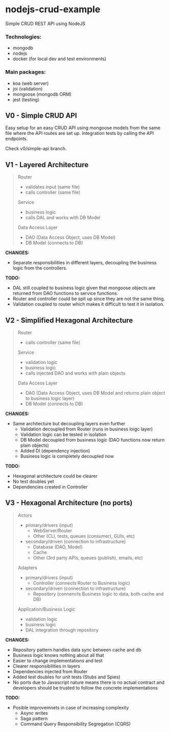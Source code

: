 # nodejs-crud-example
Simple CRUD REST API using NodeJS

### Technologies:
- mongodb
- nodejs
- docker (for local dev and test environments)

### Main packages:
- koa (web server)
- joi (validation)
- mongoose (mongodb ORM)
- jest (testing)


## V0 - Simple CRUD API

Easy setup for an easy CRUD API using mongoose models from the same file where the API routes are set up.
Integration tests by calling the API endpoints.

Check v0/simple-api branch.


## V1 - Layered Architecture

> Router
> - validates input (same file)
> - calls controller (same file)
>
> Service
> - business logic
> - calls DAL and works with DB Model
>
> Data Access Layer
> - DAO (Data Access Object, uses DB Model)
> - DB Model (connects to DB)
>

**CHANGES:**

* Separate responsibilities in different layers, decoupling the business logic from the controllers.

**TODO:**

* DAL still coupled to business logic given that mongoose objects are returned from DAO functions to service functions.
* Router and controller could be spit up since they are not the same thing.
* Validation coupled to router which makes it difficult to test it in isolation.

## V2 - Simplified Hexagonal Architecture

> Router
> - calls controller (same file)
>
> Service
> - validation logic
> - business logic
> - calls injected DAO and works with plain objects
>
> Data Access Layer
> - DAO (Data Access Object, uses DB Model and returns plain object to business logic layer)
> - DB Model (connects to DB)
>

**CHANGES:**

* Same architecture but decoupling layers even further
    * Validation decoupled from Router (runs in business loigc layer)
    * Validation logic can be tested in isolation
    * DB Model decoupled from business logic (DAO functions now return plain objects)
    * Added DI (dependency injection)
    * Business logic is completely decoupled now

**TODO:**

* Hexagonal architecture could be clearer
* No test doubles yet
* Dependencies created in Controller

## V3 - Hexagonal Architecture (no ports)

> Actors 
> - primary/drivers (input)
>   - WebServer/Router
>   - Other (CLI, tests, queues (consumer), GUIs, etc)
> - secondary/driven (connection to infrastructure)
>   - Database (DAO, Model)
>   - Cache
>   - Other (3rd party APIs, queues (publish), emails, etc)
>
> Adapters
> - primary/drivers (input)
>   - Controller (connects Router to Business logic)
> - secondary/driven (connection to infrastructure)
>   - Repository (connencts Business logic to data, both cache and DB)
>
> Application/Business Logic
> - validation logic
> - business logic
> - DAL integration through repository

**CHANGES:**

* Repository pattern handles data sync between cache and db
* Business logic knows nothing about all that
* Easier to change implementations and test
* Clearer responsibilities in layers
* Dependencies injected from Router
* Added test doubles for unit tests (Stubs and Spies)
* No ports due to Javascript nature means there is no actual contract and developers should be trusted to follow the concrete implementations

**TODO:**

* Posible improvemnets in case of increasing complexity
    * Async writes
    * Saga pattern
    * Command Query Responsibility Segregation (CQRS) 
